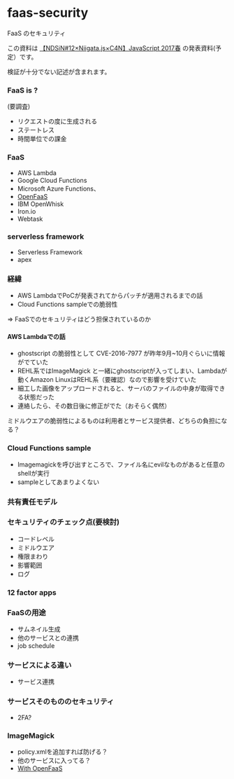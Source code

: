 # faas-security

FaaS のセキュリティ 

この資料は [【NDSiN#12×Niigata.js×C4N】JavaScript 2017春](https://nds-meetup.connpass.com/event/54362/) の発表資料(予定）です。

検証が十分でない記述が含まれます。

### FaaS is ?

(要調査)
- リクエストの度に生成される
- ステートレス
- 時間単位での課金


### FaaS 

- AWS Lambda
- Google Cloud Functions
- Microsoft Azure Functions、
- [OpenFaaS](https://www.openfaas.com)
- IBM OpenWhisk
- Iron.io
- Webtask


### serverless framework

- Serverless Framework
- apex

### 経緯

- AWS LambdaでPoCが発表されてからパッチが適用されるまでの話
- Cloud Functions sampleでの脆弱性

=> FaaSでのセキュリティはどう担保されているのか

#### AWS Lambdaでの話

- ghostscript の脆弱性として CVE-2016-7977 が昨年9月~10月ぐらいに情報がでていた
- REHL系ではImageMagick と一緒にghostscriptが入ってしまい、Lambdaが動くAmazon LinuxはREHL系（要確認）なので影響を受けていた
- 細工した画像をアップロードされると、サーバのファイルの中身が取得できる状態だった
- 連絡したら、その数日後に修正がでた（おそらく偶然）

ミドルウエアの脆弱性によるものは利用者とサービス提供者、どちらの負担になる？

### Cloud Functions sample

- Imagemagickを呼び出すところで、ファイル名にevilなものがあると任意のshellが実行
- sampleとしてあまりよくない


### 共有責任モデル



### セキュリティのチェック点(要検討)

- コードレベル
- ミドルウエア
- 権限まわり
- 影響範囲
- ログ

### 12 factor apps

### FaaSの用途

- サムネイル生成
- 他のサービスとの連携
- job schedule

### サービスによる違い

- サービス連携


### サービスそのもののセキュリティ

- 2FA?

### ImageMagick

- policy.xmlを追加すれば防げる？
- 他のサービスに入ってる？
- [With OpenFaaS](https://blog.alexellis.io/serverless-imagemagick/)


